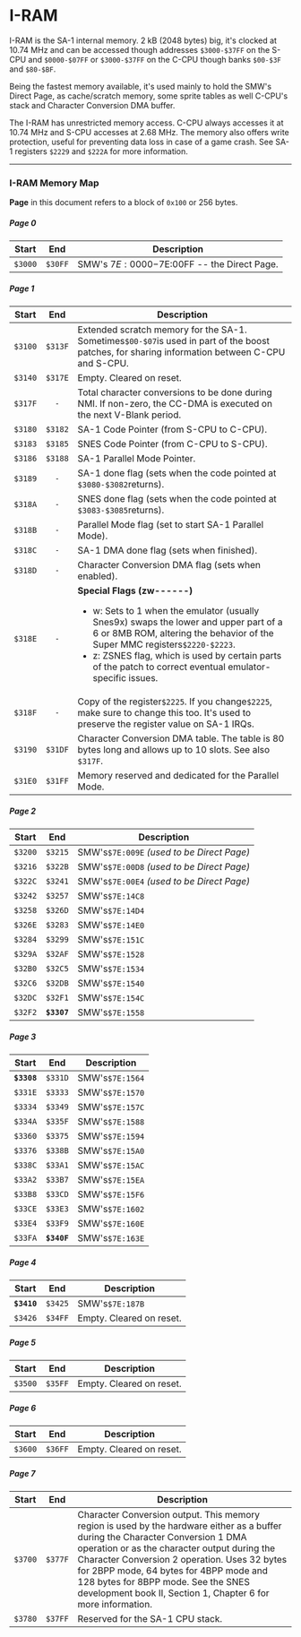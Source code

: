 I-RAM
=====

I-RAM is the SA-1 internal memory. 2 kB (2048 bytes) big, it's clocked at 10.74 MHz and can be accessed though addresses `$3000-$37FF` on the S-CPU and `$0000-$07FF` or `$3000-$37FF` on the C-CPU
though banks `$00-$3F` and `$80-$BF`.

Being the fastest memory available, it's used mainly to hold the SMW's Direct Page,
as cache/scratch memory, some sprite tables as well C-CPU's stack and
Character Conversion DMA buffer.

The I-RAM has unrestricted memory access. C-CPU always accesses it at 10.74 MHz and S-CPU accesses at 2.68 MHz. The memory also offers write protection, useful for preventing data loss in case of a game crash. See SA-1 registers `$2229` and `$222A` for more information.

***

### I-RAM Memory Map

**Page** in this document refers to a block of `0x100` or 256 bytes.

##### Page 0
Start  |  End  | Description
:-----:|:-----:|-------------
`$3000`|`$30FF`| SMW's $7E:0000-$7E:00FF -- the Direct Page.

##### Page 1
Start  |  End  | Description
:-----:|:-----:|-------------
`$3100`|`$313F`| Extended scratch memory for the SA-1. Sometimes`$00-$07`is used in part of the boost patches, for sharing information between C-CPU and S-CPU.
`$3140`|`$317E`| Empty. Cleared on reset.
`$317F`|`-`    | Total character conversions to be done during NMI. If non-zero, the CC-DMA is executed on the next V-Blank period.
`$3180`|`$3182`| SA-1 Code Pointer (from S-CPU to C-CPU).
`$3183`|`$3185`| SNES Code Pointer (from C-CPU to S-CPU).
`$3186`|`$3188`| SA-1 Parallel Mode Pointer.
`$3189`|`-`    | SA-1 done flag (sets when the code pointed at `$3080-$3082`returns).
`$318A`|`-`    | SNES done flag (sets when the code pointed at `$3083-$3085`returns).
`$318B`|`-`    | Parallel Mode flag (set to start SA-1 Parallel Mode).
`$318C`|`-`    | SA-1 DMA done flag (sets when finished).
`$318D`|`-`    | Character Conversion DMA flag (sets when enabled).
`$318E`|`-`    | **Special Flags (zw------)** <ul><li>w: Sets to 1 when the emulator (usually Snes9x) swaps the lower and upper part of a 6 or 8MB ROM, altering the behavior of the Super MMC registers`$2220-$2223`.</li><li>z: ZSNES flag, which is used by certain parts of the patch to correct eventual emulator-specific issues.</li></ul>
`$318F`|`-`    | Copy of the register`$2225`. If you change`$2225`, make sure to change this too. It's used to preserve the register value on SA-1 IRQs.
`$3190`|`$31DF`| Character Conversion DMA table. The table is 80 bytes long and allows up to 10 slots. See also `$317F`.
`$31E0`|`$31FF`| Memory reserved and dedicated for the Parallel Mode.

##### Page 2
Start  |  End  | Description
:-----:|:-----:|-------------
`$3200`|`$3215`| SMW's`$7E:009E` *(used to be Direct Page)*
`$3216`|`$322B`| SMW's`$7E:00D8` *(used to be Direct Page)*
`$322C`|`$3241`| SMW's`$7E:00E4` *(used to be Direct Page)*
`$3242`|`$3257`| SMW's`$7E:14C8`
`$3258`|`$326D`| SMW's`$7E:14D4`
`$326E`|`$3283`| SMW's`$7E:14E0`
`$3284`|`$3299`| SMW's`$7E:151C`
`$329A`|`$32AF`| SMW's`$7E:1528`
`$32B0`|`$32C5`| SMW's`$7E:1534`
`$32C6`|`$32DB`| SMW's`$7E:1540`
`$32DC`|`$32F1`| SMW's`$7E:154C`
`$32F2`| **`$3307`** | SMW's`$7E:1558`

##### Page 3
Start  |  End  | Description
:-----:|:-----:|-------------
**`$3308`** |`$331D`| SMW's`$7E:1564`
`$331E`|`$3333`| SMW's`$7E:1570`
`$3334`|`$3349`| SMW's`$7E:157C`
`$334A`|`$335F`| SMW's`$7E:1588`
`$3360`|`$3375`| SMW's`$7E:1594`
`$3376`|`$338B`| SMW's`$7E:15A0`
`$338C`|`$33A1`| SMW's`$7E:15AC`
`$33A2`|`$33B7`| SMW's`$7E:15EA`
`$33B8`|`$33CD`| SMW's`$7E:15F6`
`$33CE`|`$33E3`| SMW's`$7E:1602`
`$33E4`|`$33F9`| SMW's`$7E:160E`
`$33FA`| **`$340F`** | SMW's`$7E:163E`

##### Page 4
Start  |  End  | Description
:-----:|:-----:|-------------
 **`$3410`** |`$3425`| SMW's`$7E:187B`
`$3426`|`$34FF`| Empty. Cleared on reset.

##### Page 5
Start  |  End  | Description
:-----:|:-----:|-------------
`$3500`|`$35FF`| Empty. Cleared on reset.

##### Page 6
Start  |  End  | Description
:-----:|:-----:|-------------
`$3600`|`$36FF`| Empty. Cleared on reset.

##### Page 7
Start  |  End  | Description
:-----:|:-----:|-------------
`$3700`|`$377F`| Character Conversion output. This memory region is used by the hardware either as a buffer during the Character Conversion 1 DMA operation or as the character output during the Character Conversion 2 operation. Uses 32 bytes for 2BPP mode, 64 bytes for 4BPP mode and 128 bytes for 8BPP mode. See the SNES development book II, Section 1, Chapter 6 for more information.
`$3780`|`$37FF`| Reserved for the SA-1 CPU stack.
